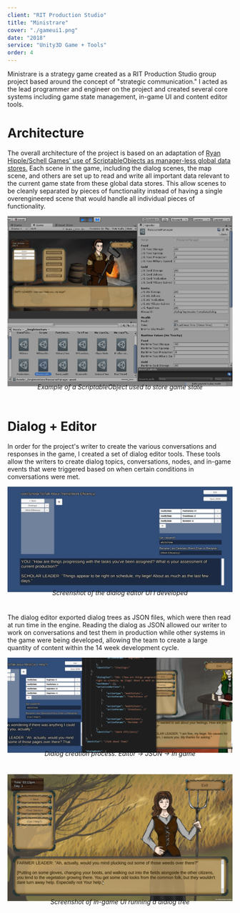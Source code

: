 ```yaml
---
client: "RIT Production Studio"
title: "Ministrare"
cover: "./gameui1.png"
date: "2018"
service: "Unity3D Game + Tools"
order: 4
---
```

Ministrare is a strategy game created as a RIT Production Studio group project based around the concept of "strategic communication." I acted as the lead programmer
and engineer on the project and created several core systems including game state management, in-game UI and content editor tools.

# Architecture

The overall architecture of the project is based on an adaptation of [Ryan Hipple/Schell Games' use of ScriptableObjects as manager-less global data stores.](https://www.youtube.com/watch?v=raQ3iHhE_Kk)
Each scene in the game, including the dialog scenes, the map scene, and others are set up to read and write all important data relevant to the current game state from these global data stores.
This allow scenes to be cleanly separated by pieces of functionality instead of having a single overengineered scene that would handle all individual pieces of functionality.

![](./editorui2.png)
<div style="width: 100%; text-align: center; padding-bottom: 24px; margin-top: -24px">
    <em>Example of a ScriptableObject used to store game state</em>
</div>

# Dialog + Editor

In order for the project's writer to create the various conversations and responses in the game, I created a set of dialog editor tools.
These tools allow the writers to create dialog topics, conversations, nodes, and in-game events that were triggered based on when certain conditions
in conversations were met.

![](./editorui1.png)
<div style="width: 100%; text-align: center; padding-bottom: 24px; margin-top: -24px">
    <em>Screenshot of the dialog editor UI I developed</em>
</div>

The dialog editor exported dialog trees as JSON files, which were then read at run time in the engine. Reading the dialog as JSON
allowed our writer to work on conversations and test them in production while other systems in the game were being developed, allowing the
team to create a large quantity of content within the 14 week development cycle.

![](./dialog_process.png)
<div style="width: 100%; text-align: center; padding-bottom: 24px; margin-top: -24px">
    <em>Dialog creation process. Editor -> JSON -> In game</em>
</div>

![](./gameui1.png)
<div style="width: 100%; text-align: center; padding-bottom: 24px; margin-top: -24px">
    <em>Screenshot of in-game UI running a dialog tree</em>
</div>